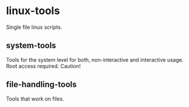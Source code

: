 # linux-tools
Single file linux scripts.

## system-tools
Tools for the system level for both, non-interactive and interactive usage.
Root access required. Caution!

## file-handling-tools
Tools that work on files.
